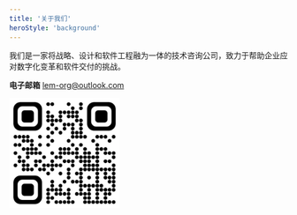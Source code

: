 ```yaml
---
title: '关于我们'
heroStyle: 'background'
---
```


<!--
https://www.thoughtworks.com/what-we-do
-->

我们是一家将战略、设计和软件工程融为一体的技术咨询公司，致力于帮助企业应对数字化变革和软件交付的挑战。

**电子邮箱** lem-org@outlook.com

<img src="./qrcode.png" alt="https://lem-org.github.io/" width="200px" >
